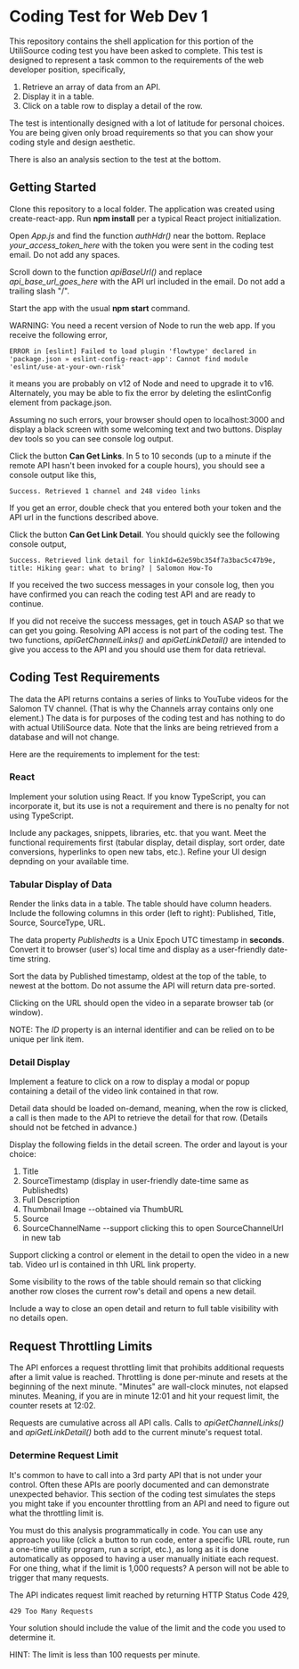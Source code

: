# Coding Test for Web Dev 1

This repository contains the shell application for this portion of the UtiliSource coding test you have been asked to complete. This test is designed to represent a task common to the requirements of the web developer position, specifically,

1. Retrieve an array of data from an API.
2. Display it in a table.
3. Click on a table row to display a detail of the row.

The test is intentionally designed with a lot of latitude for personal choices. You are being given only broad requirements so that you can show your coding style and design aesthetic.

There is also an analysis section to the test at the bottom.

## Getting Started

Clone this repository to a local folder. The application was created using create-react-app. Run **npm install** per a typical React project initialization.

Open *App.js* and find the function *authHdr()* near the bottom. Replace *your_access_token_here* with the token you were sent in the coding test email. Do not add any spaces.

Scroll down to the function *apiBaseUrl()* and replace *api_base_url_goes_here* with the API url included in the email. Do not add a trailing slash "/".

Start the app with the usual **npm start** command.

WARNING: You need a recent version of Node to run the web app. If you receive the following error,

`ERROR in [eslint] Failed to load plugin 'flowtype' declared in 'package.json » eslint-config-react-app': Cannot find module 'eslint/use-at-your-own-risk'`

it means you are probably on v12 of Node and need to upgrade it to v16. Alternately, you may be able to fix the error by deleting the eslintConfig element from package.json. 

Assuming no such errors, your browser should open to localhost:3000 and display a black screen with some welcoming text and two buttons.  Display dev tools so you can see console log output.

Click the button **Can Get Links**. In 5 to 10 seconds (up to a minute if the remote API hasn't been invoked for a couple hours), you should see a console output like this,

`Success. Retrieved 1 channel and 248 video links`

If you get an error, double check that you entered both your token and the API url in the functions described above.

Click the button **Can Get Link Detail**. You should quickly see the following console output,

`Success. Retrieved link detail for linkId=62e59bc354f7a3bac5c47b9e, title: Hiking gear: what to bring? | Salomon How-To`

If you received the two success messages in your console log, then you have confirmed you can reach the coding test API and are ready to continue.

If you did not receive the success messages, get in touch ASAP so that we can get you going. Resolving API access is not part of the coding test. The two functions, *apiGetChannelLinks()* and *apiGetLinkDetail()* are intended to give you access to the API and you should use them for data retrieval.

## Coding Test Requirements

The data the API returns contains a series of links to YouTube videos for the Salomon TV channel. (That is why the Channels array contains only one element.) The data is for purposes of the coding test and has nothing to do with actual UtiliSource data. Note that the links are being retrieved from a database and will not change.

Here are the requirements to implement for the test:

### React

Implement your solution using React. If you know TypeScript, you can incorporate it, but its use is not a requirement and there is no penalty for not using TypeScript.

Include any packages, snippets, libraries, etc. that you want. Meet the functional requirements first (tabular display, detail display, sort order, date conversions, hyperlinks to open new tabs, etc.). Refine your UI design depnding on your available time.

### Tabular Display of Data

Render the links data in a table. The table should have column headers. Include the following columns in this order (left to right): Published, Title, Source, SourceType, URL.

The data property *Publishedts* is a Unix Epoch UTC timestamp in **seconds**. Convert it to browser (user's) local time and display as a user-friendly date-time string.

Sort the data by Published timestamp, oldest at the top of the table, to newest at the bottom. Do not assume the API will return data pre-sorted.

Clicking on the URL should open the video in a separate browser tab (or window).

NOTE: The *ID* property is an internal identifier and can be relied on to be unique per link item.

### Detail Display

Implement a feature to click on a row to display a modal or popup containing a detail of the video link contained in that row.

Detail data should be loaded on-demand, meaning, when the row is clicked, a call is then made to the API to retrieve the detail for that row. (Details should not be fetched in advance.)

Display the following fields in the detail screen. The order and layout is your choice:

1. Title
2. SourceTimestamp (display in user-friendly date-time same as Publishedts)
3. Full Description
4. Thumbnail Image  --obtained via ThumbURL
5. Source
6. SourceChannelName  --support clicking this to open SourceChannelUrl in new tab

Support clicking a control or element in the detail to open the video in a new tab. Video url is contained in thh URL link property.

Some visibility to the rows of the table should remain so that clicking another row closes the current row's detail and opens a new detail.

Include a way to close an open detail and return to full table visibility with no details open.

## Request Throttling Limits

The API enforces a request throttling limit that prohibits additional requests after a limit value is reached. Throttling is done per-minute and resets at the beginning of the next minute. "Minutes" are wall-clock minutes, not elapsed minutes. Meaning, if you are in minute 12:01 and hit your request limit, the counter resets at 12:02. 

Requests are cumulative across all API calls. Calls to *apiGetChannelLinks()* and *apiGetLinkDetail()* both add to the current minute's request total.

### Determine Request Limit
It's common to have to call into a 3rd party API that is not under your control. Often these APIs are poorly documented and can demonstrate unexpected behavior. This section of the coding test simulates the steps you might take if you encounter throttling from an API and need to figure out what the throttling limit is.

You must do this analysis programmatically in code. You can use any approach you like (click a button to run code, enter a specific URL route, run a one-time utility program, run a script, etc.), as long as it is done automatically as opposed to having a user manually initiate each request. For one thing, what if the limit is 1,000 requests? A person will not be able to trigger that many requests.

The API indicates request limit reached by returning HTTP Status Code 429,

`429 Too Many Requests`

Your solution should include the value of the limit and the code you used to determine it.

HINT: The limit is less than 100 requests per minute. 